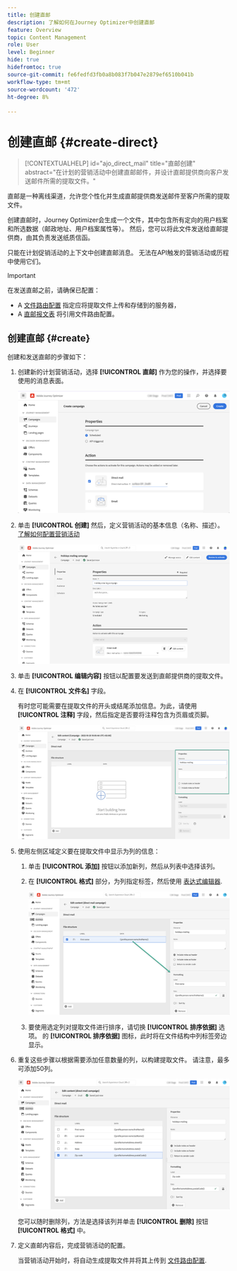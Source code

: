 ```yaml
---
title: 创建直邮
description: 了解如何在Journey Optimizer中创建直邮
feature: Overview
topic: Content Management
role: User
level: Beginner
hide: true
hidefromtoc: true
source-git-commit: fe6fedfd3fb0a8b083f7b047e2879ef6510b041b
workflow-type: tm+mt
source-wordcount: '472'
ht-degree: 8%

---
```


# 创建直邮 {#create-direct}

>[!CONTEXTUALHELP]
>id="ajo_direct_mail"
>title="直邮创建"
>abstract="在计划的营销活动中创建直邮邮件，并设计直邮提供商向客户发送邮件所需的提取文件。"

直邮是一种离线渠道，允许您个性化并生成直邮提供商发送邮件至客户所需的提取文件。

创建直邮时，Journey Optimizer会生成一个文件，其中包含所有定向的用户档案和所选数据（邮政地址、用户档案属性等）。 然后，您可以将此文件发送给直邮提供商，由其负责发送纸质信函。

只能在计划促销活动的上下文中创建直邮消息。 无法在API触发的营销活动或历程中使用它们。

>[!IMPORTANT]
>
>在发送直邮之前，请确保已配置：
>* A [文件路由配置](../configuration/direct-mail-configuration.md#file-routing-configuration) 指定应将提取文件上传和存储到的服务器，
>* A [直邮报文表](../configuration/direct-mail-configuration.md#direct-mail-surface) 将引用文件路由配置。


## 创建直邮 {#create}

创建和发送直邮的步骤如下：

1. 创建新的计划营销活动，选择 **[!UICONTROL 直邮]** 作为您的操作，并选择要使用的消息表面。

   ![](assets/direct-mail-campaign.png)

1. 单击 **[!UICONTROL 创建]** 然后，定义营销活动的基本信息（名称、描述）。 [了解如何配置营销活动](../campaigns/create-campaign.md)

   ![](assets/direct-mail-edit.png)

1. 单击 **[!UICONTROL 编辑内容]** 按钮以配置要发送到直邮提供商的提取文件。

1. 在 **[!UICONTROL 文件名]** 字段。

   有时您可能需要在提取文件的开头或结尾添加信息。为此，请使用 **[!UICONTROL 注释]** 字段，然后指定是否要将注释包含为页眉或页脚。

   <!--Click on the button to the right of the Output file field and enter the desired label. You can use personalization fields, content blocks and dynamic text (see Defining content). For example, you can complete the label with the delivery ID or the extraction date.-->

   ![](assets/direct-mail-properties.png)

1. 使用左侧区域定义要在提取文件中显示为列的信息：

   1. 单击 **[!UICONTROL 添加]** 按钮以添加新列，然后从列表中选择该列。

   1. 在 **[!UICONTROL 格式]** 部分，为列指定标签，然后使用 [表达式编辑器](../personalization/personalization-build-expressions.md).

      ![](assets/direct-mail-content.png)

   1. 要使用选定列对提取文件进行排序，请切换 **[!UICONTROL 排序依据]** 选项。 的 **[!UICONTROL 排序依据]** 图标，此时将在文件结构中列标签旁边显示。

1. 重复这些步骤以根据需要添加任意数量的列，以构建提取文件。 请注意，最多可添加50列。

   ![](assets/direct-mail-complete.png)

   您可以随时删除列，方法是选择该列并单击 **[!UICONTROL 删除]** 按钮 **[!UICONTROL 格式]** 中。

1. 定义直邮内容后，完成营销活动的配置。

   当营销活动开始时，将自动生成提取文件并将其上传到 [文件路由配置](../configuration/direct-mail-configuration.md).
